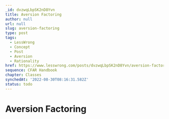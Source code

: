 ```yaml
---
_id: dvzwqLbpSK2nD8Yvn
title: Aversion Factoring
author: null
url: null
slug: aversion-factoring
type: post
tags:
  - LessWrong
  - Concept
  - Post
  - Aversion
  - Rationality
href: https://www.lesswrong.com/posts/dvzwqLbpSK2nD8Yvn/aversion-factoring
sequence: CFAR Handbook
chapter: Classes
synchedAt: '2022-08-30T08:16:31.582Z'
status: todo
---
```


# Aversion Factoring
